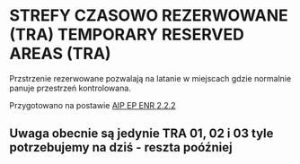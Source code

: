 # STREFY CZASOWO REZERWOWANE (TRA) TEMPORARY RESERVED AREAS (TRA)
 
Przstrzenie rezerwowane pozwalają na latanie w miejscach gdzie normalnie panuje przestrzeń kontrolowana.

Przygotowano na postawie [AIP EP ENR 2.2.2](EP_ENR_2_2_2_en.pdf)

## Uwaga obecnie są jedynie TRA 01, 02 i 03 tyle potrzebujemy na dziś - reszta poóźniej

